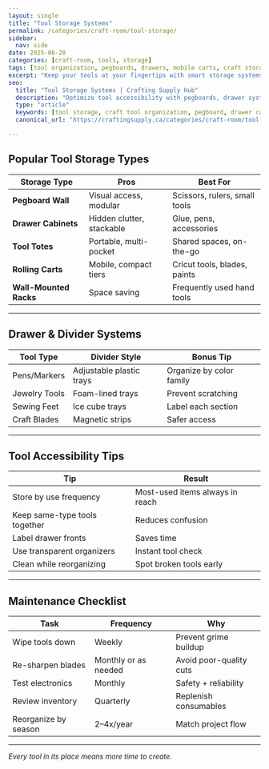 ```yaml
---
layout: single
title: "Tool Storage Systems"
permalink: /categories/craft-room/tool-storage/
sidebar:
  nav: side
date: 2025-06-28
categories: [craft-room, tools, storage]
tags: [tool organization, pegboards, drawers, mobile carts, craft storage]
excerpt: "Keep your tools at your fingertips with smart storage systems, from pegboards to rolling carts, that support your creative flow."
seo:
  title: "Tool Storage Systems | Crafting Supply Hub"
  description: "Optimize tool accessibility with pegboards, drawer systems, and mobile carts for a clutter-free creative workspace."
  type: "article"
  keywords: [tool storage, craft tool organization, pegboard, drawer cart, tool bench]
  canonical_url: "https://craftingsupply.ca/categories/craft-room/tool-storage/"

---
```


## Popular Tool Storage Types

| Storage Type | Pros | Best For |
|--------------|------|----------|
| **Pegboard Wall** | Visual access, modular | Scissors, rulers, small tools |
| **Drawer Cabinets** | Hidden clutter, stackable | Glue, pens, accessories |
| **Tool Totes** | Portable, multi-pocket | Shared spaces, on-the-go |
| **Rolling Carts** | Mobile, compact tiers | Cricut tools, blades, paints |
| **Wall-Mounted Racks** | Space saving | Frequently used hand tools |

---

## Drawer & Divider Systems

| Tool Type | Divider Style | Bonus Tip |
|-----------|---------------|-----------|
| Pens/Markers | Adjustable plastic trays | Organize by color family |
| Jewelry Tools | Foam-lined trays | Prevent scratching |
| Sewing Feet | Ice cube trays | Label each section |
| Craft Blades | Magnetic strips | Safer access |

---

## Tool Accessibility Tips

| Tip | Result |
|-----|--------|
| Store by use frequency | Most-used items always in reach |
| Keep same-type tools together | Reduces confusion |
| Label drawer fronts | Saves time |
| Use transparent organizers | Instant tool check |
| Clean while reorganizing | Spot broken tools early |

---

## Maintenance Checklist

| Task | Frequency | Why |
|------|-----------|-----|
| Wipe tools down | Weekly | Prevent grime buildup |
| Re-sharpen blades | Monthly or as needed | Avoid poor-quality cuts |
| Test electronics | Monthly | Safety + reliability |
| Review inventory | Quarterly | Replenish consumables |
| Reorganize by season | 2–4x/year | Match project flow |

---
*Every tool in its place means more time to create.*
